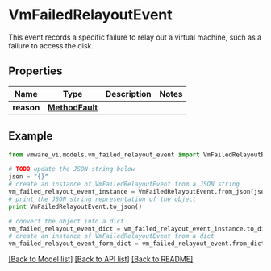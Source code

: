 # VmFailedRelayoutEvent

This event records a specific failure to relay out a virtual machine, such as a failure to access the disk. 

## Properties
Name | Type | Description | Notes
------------ | ------------- | ------------- | -------------
**reason** | [**MethodFault**](MethodFault.md) |  | 

## Example

```python
from vmware_vi.models.vm_failed_relayout_event import VmFailedRelayoutEvent

# TODO update the JSON string below
json = "{}"
# create an instance of VmFailedRelayoutEvent from a JSON string
vm_failed_relayout_event_instance = VmFailedRelayoutEvent.from_json(json)
# print the JSON string representation of the object
print VmFailedRelayoutEvent.to_json()

# convert the object into a dict
vm_failed_relayout_event_dict = vm_failed_relayout_event_instance.to_dict()
# create an instance of VmFailedRelayoutEvent from a dict
vm_failed_relayout_event_form_dict = vm_failed_relayout_event.from_dict(vm_failed_relayout_event_dict)
```
[[Back to Model list]](../README.md#documentation-for-models) [[Back to API list]](../README.md#documentation-for-api-endpoints) [[Back to README]](../README.md)


